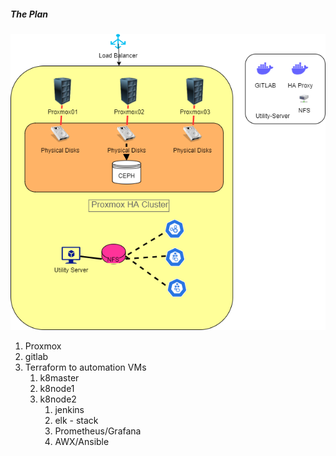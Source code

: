 ##### The Plan
![plan](../images/Implementation_diagram_1.png)
1. Proxmox 
2. gitlab
3. Terraform to automation VMs
   1. k8master
   2. k8node1
   3. k8node2
      1. jenkins
      2. elk - stack
      3. Prometheus/Grafana
      4. AWX/Ansible
